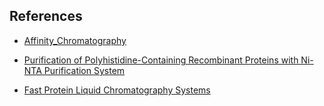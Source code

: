 ## References 

-	[Affinity_Chromatography](https://chem.libretexts.org/Bookshelves/Analytical_Chemistry/Supplemental_Modules_(Analytical_Chemistry)/Instrumentation_and_Analysis/Affinity_Chromatography/02_Theory/01_Basic_Theory)

- [Purification of Polyhistidine-Containing Recombinant Proteins with Ni-NTA Purification System](https://www.thermofisher.com/in/en/home/references/protocols/proteins-expression-isolation-and-analysis/protein-purification-protocol/purification-of-polyhistidine-containing-recombinant-proteins-with-ni-nta-purification-system.html)

-	[Fast Protein Liquid Chromatography Systems](https://www.bio-rad.com/en-in/applications-technologies/fast-protein-liquid-chromatography?ID=MWHBF4CZF)
